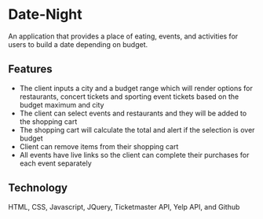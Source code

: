 # Date-Night
An application that provides a place of eating, events, and activities for users to build a date depending on budget.

## Features
- The client inputs a city and a budget range which will render options for restaurants, concert tickets and sporting event tickets based on the budget maximum and city    
- The client can select events and restaurants and they will be added to the shopping cart 
- The shopping cart will calculate the total and alert if the selection is over budget
- Client can remove items from their shopping cart
- All events have live links so the client can complete their purchases for each event separately 

## Technology 
HTML, CSS, Javascript, JQuery, Ticketmaster API, Yelp API, and Github
